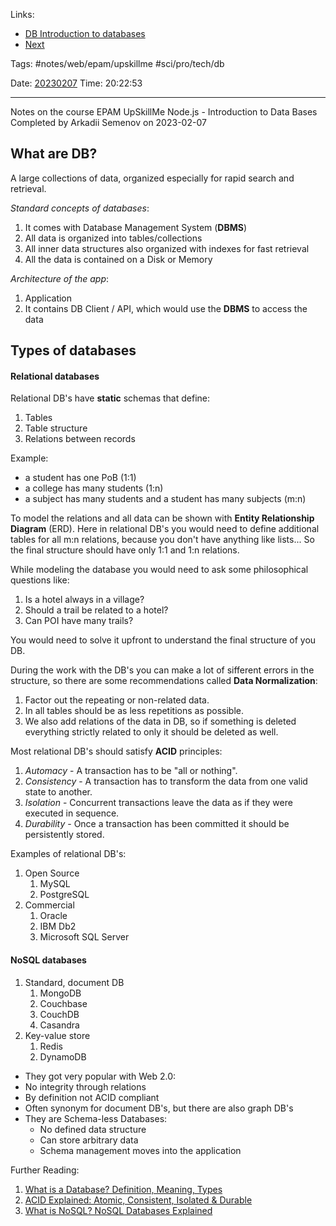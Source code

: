  
Links:
- [DB Introduction to databases](../../../Databases/DB%20Introduction%20to%20databases.md)
- [Next](02%20Introduction%20to%20MongoDB.md)

Tags: #notes/web/epam/upskillme #sci/pro/tech/db

Date: [20230207](../../../../../200%20Diary/205%20Day/20230207.md)
Time: 20:22:53
_____

Notes on the course EPAM UpSkillMe Node.js - Introduction to Data Bases
Completed by Arkadii Semenov on 2023-02-07

## What are DB?

A large collections of data, organized especially for rapid search and retrieval.

_Standard concepts of databases_:

1. It comes with Database Management System (**DBMS**)
2. All data is organized into tables/collections
3. All inner data structures also organized with indexes for fast retrieval
4. All the data is contained on a Disk or Memory

_Architecture of the app_:

1. Application
2. It contains DB Client / API, which would use the **DBMS** to access the data

## Types of databases

#### Relational databases

Relational DB's have **static** schemas that define:

1. Tables
2. Table structure
3. Relations between records

Example:

- a student has one PoB (1:1)
- a college has many students (1:n)
- a subject has many students and a student has many subjects (m:n)

To model the relations and all data can be shown with **Entity Relationship Diagram** (ERD). Here in relational DB's you would need to define additional tables for all m:n relations, because you don't have anything like lists...
So the final structure should have only 1:1 and 1:n relations.

While modeling the database you would need to ask some philosophical questions like:

1. Is a hotel always in a village?
2. Should a trail be related to a hotel?
3. Can POI have many trails?

You would need to solve it upfront to understand the final structure of you DB.

During the work with the DB's you can make a lot of sifferent errors in the structure, so there are some recommendations called **Data Normalization**:

1. Factor out the repeating or non-related data.
2. In all tables should be as less repetitions as possible.
3. We also add relations of the data in DB, so if something is deleted everything strictly related to only it should be deleted as well.

Most relational DB's should satisfy **ACID** principles:

1. _Automacy_ - A transaction has to be "all or nothing".
2. _Consistency_ - A transaction has to transform the data from one valid state to another.
3. _Isolation_ - Concurrent transactions leave the data as if they were executed in sequence.
4. _Durability_ - Once a transaction has been committed it should be persistently stored.

Examples of relational DB's:

1. Open Source
   1. MySQL
   2. PostgreSQL
2. Commercial
   1. Oracle
   2. IBM Db2
   3. Microsoft SQL Server

#### NoSQL databases

1. Standard, document DB
   1. MongoDB
   2. Couchbase
   3. CouchDB
   4. Casandra
2. Key-value store
   1. Redis
   2. DynamoDB

- They got very popular with Web 2.0:
- No integrity through relations
- By definition not ACID compliant
- Often synonym for document DB's, but there are also graph DB's
- They are Schema-less Databases:
  - No defined data structure
  - Can store arbitrary data
  - Schema management moves into the application

Further Reading:

1. [What is a Database? Definition, Meaning, Types](https://www.guru99.com/introduction-to-database-sql.html)
2. [ACID Explained: Atomic, Consistent, Isolated & Durable](https://www.bmc.com/blogs/acid-atomic-consistent-isolated-durable/)
3. [What is NoSQL? NoSQL Databases Explained](https://www.mongodb.com/nosql-explained)
